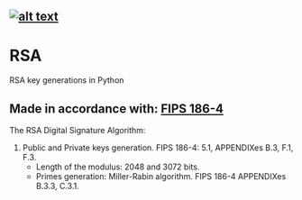 [![alt text](https://img.shields.io/badge/python-3.8-red)](https://python.org)
---
# RSA
RSA key generations in Python 

Made in accordance with: [FIPS 186-4](https://csrc.nist.gov/publications/detail/fips/186/4/final) 
---
The RSA Digital Signature Algorithm:

1. Public and Private keys generation. FIPS 186-4: 5.1, APPENDIXes B.3, F.1, F.3.
    - Length of the modulus: 2048 and 3072 bits.
    - Primes generation: Miller-Rabin algorithm. FIPS 186-4 APPENDIXes B.3.3, C.3.1.

